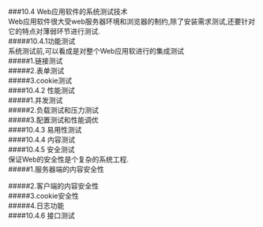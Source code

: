 ###10.4 Web应用软件的系统测试技术  
Web应用软件很大受web服务器环境和浏览器的制约,除了安装需求测试,还要针对它的特点对薄弱环节进行测试.  
#####10.4.1功能测试  
系统测试前,可以看成是对整个Web应用软进行的集成测试  
#####1.链接测试  
#####2.表单测试  
#####3.cookie测试  
####10.4.2 性能测试  
#####1.并发测试  
#####2.负载测试和压力测试  
#####3.配置测试和性能调优  
####10.4.3 易用性测试  
####10.4.4 内容测试  
####10.4.5 安全测试  
保证Web的安全性是个复杂的系统工程.  
#####1.服务器端的内容安全性  

#####2.客户端的内容安全性  
#####3.cookie安全性  
#####4.日志功能  
####10.4.6 接口测试  

